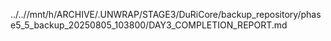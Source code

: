 ../..//mnt/h/ARCHIVE/.UNWRAP/STAGE3/DuRiCore/backup_repository/phase5_5_backup_20250805_103800/DAY3_COMPLETION_REPORT.md
